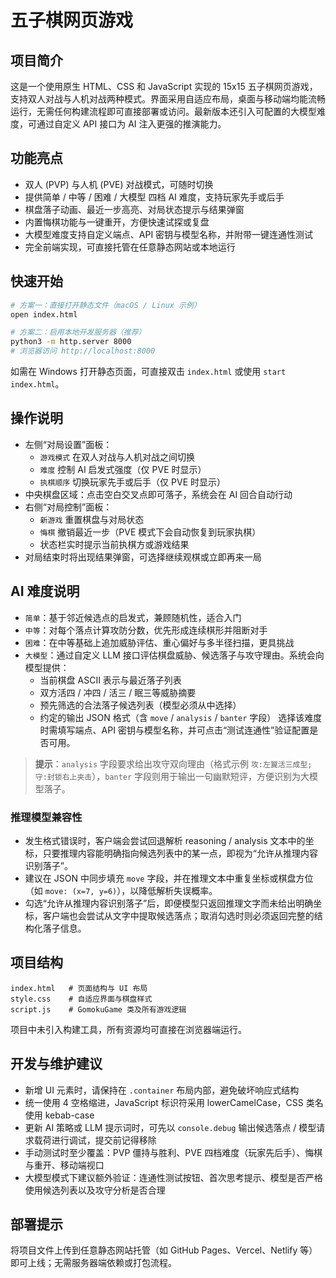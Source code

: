# 五子棋网页游戏

## 项目简介
这是一个使用原生 HTML、CSS 和 JavaScript 实现的 15x15 五子棋网页游戏，支持双人对战与人机对战两种模式。界面采用自适应布局，桌面与移动端均能流畅运行，无需任何构建流程即可直接部署或访问。最新版本还引入可配置的大模型难度，可通过自定义 API 接口为 AI 注入更强的推演能力。

## 功能亮点
- 双人 (PVP) 与人机 (PVE) 对战模式，可随时切换
- 提供简单 / 中等 / 困难 / 大模型 四档 AI 难度，支持玩家先手或后手
- 棋盘落子动画、最近一步高亮、对局状态提示与结果弹窗
- 内置悔棋功能与一键重开，方便快速试探或复盘
- 大模型难度支持自定义端点、API 密钥与模型名称，并附带一键连通性测试
- 完全前端实现，可直接托管在任意静态网站或本地运行

## 快速开始
```bash
# 方案一：直接打开静态文件（macOS / Linux 示例）
open index.html

# 方案二：启用本地开发服务器（推荐）
python3 -m http.server 8000
# 浏览器访问 http://localhost:8000
```
如需在 Windows 打开静态页面，可直接双击 `index.html` 或使用 `start index.html`。

## 操作说明
- 左侧“对局设置”面板：
  - `游戏模式` 在双人对战与人机对战之间切换
  - `难度` 控制 AI 启发式强度（仅 PVE 时显示）
  - `执棋顺序` 切换玩家先手或后手（仅 PVE 时显示）
- 中央棋盘区域：点击空白交叉点即可落子，系统会在 AI 回合自动行动
- 右侧“对局控制”面板：
  - `新游戏` 重置棋盘与对局状态
  - `悔棋` 撤销最近一步（PVE 模式下会自动恢复到玩家执棋）
  - 状态栏实时提示当前执棋方或游戏结果
- 对局结束时将出现结果弹窗，可选择继续观棋或立即再来一局

## AI 难度说明
- `简单`：基于邻近候选点的启发式，兼顾随机性，适合入门
- `中等`：对每个落点计算攻防分数，优先形成连续棋形并阻断对手
- `困难`：在中等基础上追加威胁评估、重心偏好与多半径扫描，更具挑战
- `大模型`：通过自定义 LLM 接口评估棋盘威胁、候选落子与攻守理由。系统会向模型提供：
  - 当前棋盘 ASCII 表示与最近落子列表
  - 双方活四 / 冲四 / 活三 / 眠三等威胁摘要
  - 预先筛选的合法落子候选列表（模型必须从中选择）
  - 约定的输出 JSON 格式（含 `move` / `analysis` / `banter` 字段）
 选择该难度时需填写端点、API 密钥与模型名称，并可点击“测试连通性”验证配置是否可用。

> **提示**：`analysis` 字段要求给出攻守双向理由（格式示例 `攻:左翼活三成型; 守:封锁右上夹击`），`banter` 字段则用于输出一句幽默短评，方便识别为大模型落子。

### 推理模型兼容性
- 发生格式错误时，客户端会尝试回退解析 reasoning / analysis 文本中的坐标，只要推理内容能明确指向候选列表中的某一点，即视为“允许从推理内容识别落子”。
- 建议在 JSON 中同步填充 `move` 字段，并在推理文本中重复坐标或棋盘方位（如 `move: (x=7, y=6)`），以降低解析失误概率。
- 勾选“允许从推理内容识别落子”后，即便模型只返回推理文字而未给出明确坐标，客户端也会尝试从文字中提取候选落点；取消勾选时则必须返回完整的结构化落子信息。

## 项目结构
```
index.html   # 页面结构与 UI 布局
style.css    # 自适应界面与棋盘样式
script.js    # GomokuGame 类及所有游戏逻辑
```
项目中未引入构建工具，所有资源均可直接在浏览器端运行。

## 开发与维护建议
- 新增 UI 元素时，请保持在 `.container` 布局内部，避免破坏响应式结构
- 统一使用 4 空格缩进，JavaScript 标识符采用 lowerCamelCase，CSS 类名使用 kebab-case
- 更新 AI 策略或 LLM 提示词时，可先以 `console.debug` 输出候选落点 / 模型请求载荷进行调试，提交前记得移除
- 手动测试时至少覆盖：PVP 僵持与胜利、PVE 四档难度（玩家先后手）、悔棋与重开、移动端视口
- 大模型模式下建议额外验证：连通性测试按钮、首次思考提示、模型是否严格使用候选列表以及攻守分析是否合理

## 部署提示
将项目文件上传到任意静态网站托管（如 GitHub Pages、Vercel、Netlify 等）即可上线；无需服务器端依赖或打包流程。
